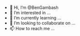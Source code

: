 - 👋 Hi, I’m @BenGambash
- 👀 I’m interested in ...
- 🌱 I’m currently learning ...
- 💞️ I’m looking to collaborate on ...
- 📫 How to reach me ...

<!---
BenGambash/BenGambash is a ✨ special ✨ repository because its `README.md` (this file) appears on your GitHub profile.
You can click the Preview link to take a look at your changes.
--->
